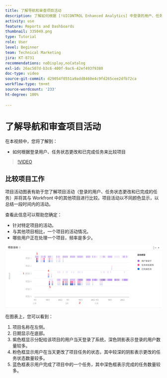 ```yaml
---
title: 了解导航和审查项目活动
description: 了解如何根据 [!UICONTROL Enhanced Analytics] 中登录的用户、任务状态更改和完成的任务来比较项目。
activity: use
feature: Reports and Dashboards
thumbnail: 335049.png
type: Tutorial
role: User
level: Beginner
team: Technical Marketing
jira: KT-8731
recommendations: noDisplay,noCatalog
exl-id: 26ac507d-b3c6-400f-9ac6-42ef493f9380
doc-type: video
source-git-commit: d29054f0551a9add8460e4c9fd265cee2dfb72ca
workflow-type: tm+mt
source-wordcount: '233'
ht-degree: 100%

---
```


# 了解导航和审查项目活动

在本视频中，您将了解到：

* 如何根据登录用户、任务状态更改和已完成任务来比较项目

>[!VIDEO](https://video.tv.adobe.com/v/335049/?quality=12&learn=on)

## 比较项目工作

项目活动图表有助于您了解项目活动（登录的用户、任务状态更改和已完成的任务）并将其与 Workfront 中的其他项目进行比较。项目活动以不同颜色显示，以总结一段时间内的活动。

查看此信息可以帮助您确定：

* 针对特定项目的活动。
* 与其他项目相比，一个项目的活动情况。
* 哪些用户正在处理一个项目，频率是多少。

![显示项目活动的图像，其中包含下面项目符号中描述的区域的数字](assets/section-2-5.png)

在图表上，您可以看到：

1. 项目名称在左侧。
1. 日期显示在底部。
1. 紫色框显示分配给该项目的用户当天登录了系统，深色阴影表示登录的用户数量较多。
1. 粉色框显示用户在当天更改了项目任务的状态，其中较深的阴影表示更改的任务状态数量较多。
1. 蓝色框表示用户完成了项目中的一个任务，其中深色框表示完成的任务数量较多。
